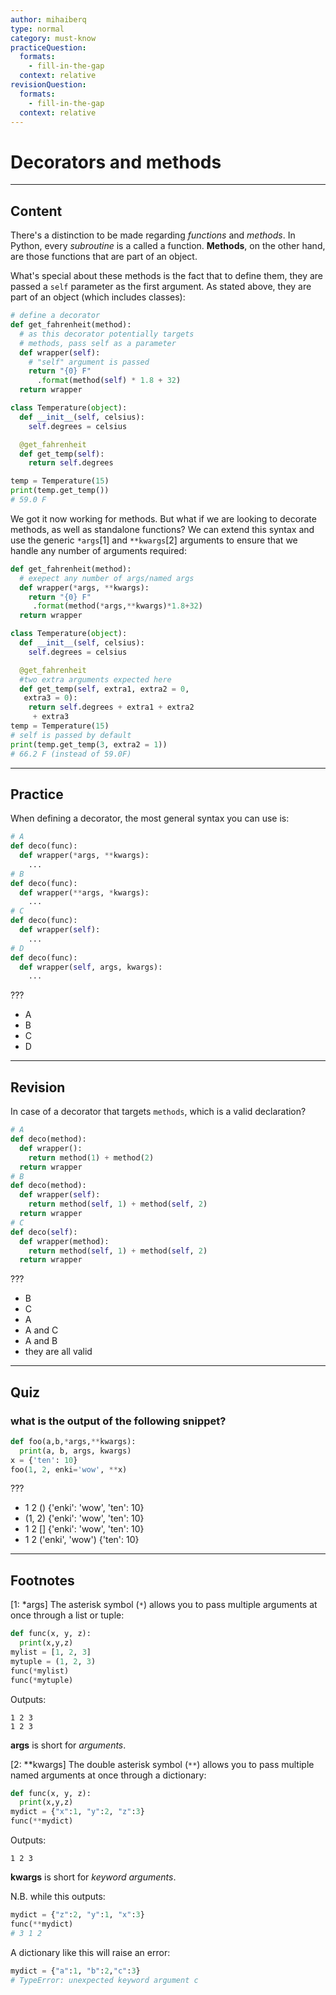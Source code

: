 ```yaml
---
author: mihaiberq
type: normal
category: must-know
practiceQuestion:
  formats:
    - fill-in-the-gap
  context: relative
revisionQuestion:
  formats:
    - fill-in-the-gap
  context: relative
---
```


# Decorators and methods


---

## Content

There's a distinction to be made regarding *functions* and *methods*. In Python, every *subroutine* is a called a function. **Methods**, on the other hand, are those functions that are part of an object.

What's special about these methods is the fact that to define them, they are passed a `self` parameter as the first argument. As stated above, they are part of an object (which includes classes):

```python
# define a decorator
def get_fahrenheit(method):
  # as this decorator potentially targets
  # methods, pass self as a parameter
  def wrapper(self):
    # "self" argument is passed
    return "{0} F"
      .format(method(self) * 1.8 + 32)
  return wrapper

class Temperature(object):
  def __init__(self, celsius):
    self.degrees = celsius

  @get_fahrenheit
  def get_temp(self):
    return self.degrees

temp = Temperature(15)
print(temp.get_temp())
# 59.0 F
```

We got it now working for methods. But what if we are looking to decorate methods, as well as standalone functions? We can extend this syntax and use the generic `*args`[1] and `**kwargs`[2] arguments to ensure that we handle any number of arguments required:

```python
def get_fahrenheit(method):
  # exepect any number of args/named args
  def wrapper(*args, **kwargs):
    return "{0} F"
     .format(method(*args,**kwargs)*1.8+32)
  return wrapper

class Temperature(object):
  def __init__(self, celsius):
    self.degrees = celsius

  @get_fahrenheit
  #two extra arguments expected here
  def get_temp(self, extra1, extra2 = 0,
   extra3 = 0):
    return self.degrees + extra1 + extra2
     + extra3
temp = Temperature(15)
# self is passed by default
print(temp.get_temp(3, extra2 = 1))
# 66.2 F (instead of 59.0F)
```


---

## Practice

When defining a decorator, the most general syntax you can use is:

```python
# A
def deco(func):
  def wrapper(*args, **kwargs):
    ...
# B
def deco(func):
  def wrapper(**args, *kwargs):
    ...
# C
def deco(func):
  def wrapper(self):
    ...
# D
def deco(func):
  def wrapper(self, args, kwargs):
    ...
```

???

- A
- B
- C
- D


---

## Revision

In case of a decorator that targets `methods`, which is a valid declaration?

```python
# A
def deco(method):
  def wrapper():
    return method(1) + method(2)
  return wrapper
# B
def deco(method):
  def wrapper(self):
    return method(self, 1) + method(self, 2)
  return wrapper
# C
def deco(self):
  def wrapper(method):
    return method(self, 1) + method(self, 2)
  return wrapper
```

???

- B
- C
- A
- A and C
- A and B
- they are all valid


---

## Quiz

### what is the output of the following snippet?


```python
def foo(a,b,*args,**kwargs):
  print(a, b, args, kwargs)
x = {'ten': 10}
foo(1, 2, enki='wow', **x)
```

 ???

- 1 2 () {'enki': 'wow', 'ten': 10}
- (1, 2) {'enki': 'wow', 'ten': 10}
- 1 2 [] {'enki': 'wow', 'ten': 10}
- 1 2 ('enki', 'wow') {'ten': 10}


---

## Footnotes

[1: &#42;args]
The asterisk symbol (`*`) allows you to pass multiple arguments at once through a list or tuple:

```python
def func(x, y, z):
  print(x,y,z)
mylist = [1, 2, 3]
mytuple = (1, 2, 3)
func(*mylist)
func(*mytuple)
```

Outputs:

```plain-text
1 2 3
1 2 3
```

**args** is short for *arguments*.

[2: &#42;&#42;kwargs]
The double asterisk symbol (`**`) allows you to pass multiple named arguments at once through a dictionary:

```python
def func(x, y, z):
  print(x,y,z)
mydict = {"x":1, "y":2, "z":3}
func(**mydict)
```

Outputs:

```plain-text
1 2 3
```

**kwargs** is short for *keyword arguments*.

N.B. while this outputs:

```python
mydict = {"z":2, "y":1, "x":3}
func(**mydict)
# 3 1 2
```

A dictionary like this will raise an error:

```python
mydict = {"a":1, "b":2,"c":3}
# TypeError: unexpected keyword argument c
```
 
